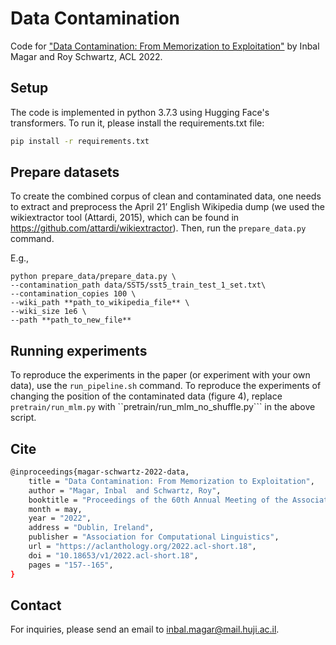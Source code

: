 # Data Contamination

Code for ["Data Contamination: From Memorization to Exploitation"](https://aclanthology.org/2022.acl-short.18/) by Inbal Magar and Roy Schwartz, ACL 2022.

## Setup

The code is implemented in python 3.7.3 using Hugging Face's transformers. To run it, please install the requirements.txt file:

```bash
pip install -r requirements.txt
```

## Prepare datasets
To create the combined corpus of clean and contaminated data, one needs to extract and preprocess the April 21’ English Wikipedia dump (we used the wikiextractor tool (Attardi, 2015), which can be found in https://github.com/attardi/wikiextractor). Then, run the ```prepare_data.py``` command.

E.g., 

```
python prepare_data/prepare_data.py \
--contamination_path data/SST5/sst5_train_test_1_set.txt\
--contamination_copies 100 \
--wiki_path **path_to_wikipedia_file** \
--wiki_size 1e6 \
--path **path_to_new_file**
```

## Running experiments
To reproduce the experiments in the paper (or experiment with your own data), use the ```run_pipeline.sh``` command.
To reproduce the experiments of changing the position of the contaminated data (figure 4), replace ```pretrain/run_mlm.py``` with ``pretrain/run_mlm_no_shuffle.py``` in the above script. 

## Cite
```bash
@inproceedings{magar-schwartz-2022-data,
    title = "Data Contamination: From Memorization to Exploitation",
    author = "Magar, Inbal  and Schwartz, Roy",
    booktitle = "Proceedings of the 60th Annual Meeting of the Association for Computational Linguistics (Volume 2: Short Papers)",
    month = may,
    year = "2022",
    address = "Dublin, Ireland",
    publisher = "Association for Computational Linguistics",
    url = "https://aclanthology.org/2022.acl-short.18",
    doi = "10.18653/v1/2022.acl-short.18",
    pages = "157--165",
}

```

## Contact
For inquiries, please send an email to inbal.magar@mail.huji.ac.il.

